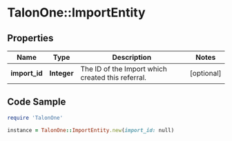 # TalonOne::ImportEntity

## Properties

Name | Type | Description | Notes
------------ | ------------- | ------------- | -------------
**import_id** | **Integer** | The ID of the Import which created this referral. | [optional] 

## Code Sample

```ruby
require 'TalonOne'

instance = TalonOne::ImportEntity.new(import_id: null)
```


